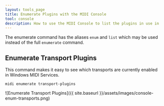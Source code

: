 ```yaml
---
layout: tools_page
title: Enumerate Plugins with the MIDI Console
tool: console
description: How to use the MIDI Console to list the plugins in use in the MIDI service
---
```


The enumerate command has the aliases `enum` and `list` which may be used instead of the full `enumerate` command.

## Enumerate Transport Plugins

This command makes it easy to see which transports are currently enabled in Windows MIDI Services. 

```
midi enumerate transport-plugins
```

![Enumerate Transport Plugins]({{ site.baseurl }}/assets/images/console-enum-transports.png)

